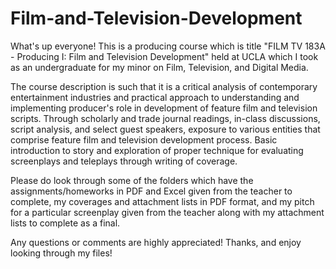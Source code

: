 # Film-and-Television-Development

What's up everyone! This is a producing course which is title "FILM TV 183A - Producing I: Film and Television Development" held at UCLA which I took as an undergraduate for my minor on Film, Television, and Digital Media.

The course description is such that it is a critical analysis of contemporary entertainment industries and practical approach to understanding and implementing producer's role in development of feature film and television scripts. Through scholarly and trade journal readings, in-class discussions, script analysis, and select guest speakers, exposure to various entities that comprise feature film and television development process. Basic introduction to story and exploration of proper technique for evaluating screenplays and teleplays through writing of coverage.

Please do look through some of the folders which have the assignments/homeworks in PDF and Excel given from the teacher to complete, my coverages and attachment lists in PDF format, and my pitch for a particular screenplay given from the teacher along with my attachment lists to complete as a final.

Any questions or comments are highly appreciated! Thanks, and enjoy looking through my files!
